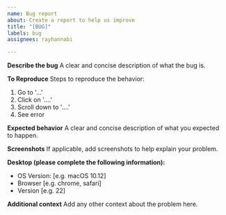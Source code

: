 ```yaml
---
name: Bug report
about: Create a report to help us improve
title: "[BUG]"
labels: bug
assignees: rayhannabi

---
```


**Describe the bug**
A clear and concise description of what the bug is.

**To Reproduce**
Steps to reproduce the behavior:
1. Go to '...'
2. Click on '....'
3. Scroll down to '....'
4. See error

**Expected behavior**
A clear and concise description of what you expected to happen.

**Screenshots**
If applicable, add screenshots to help explain your problem.

**Desktop (please complete the following information):**
 - OS Version: [e.g. macOS 10.12]
 - Browser [e.g. chrome, safari]
 - Version [e.g. 22]

**Additional context**
Add any other context about the problem here.
